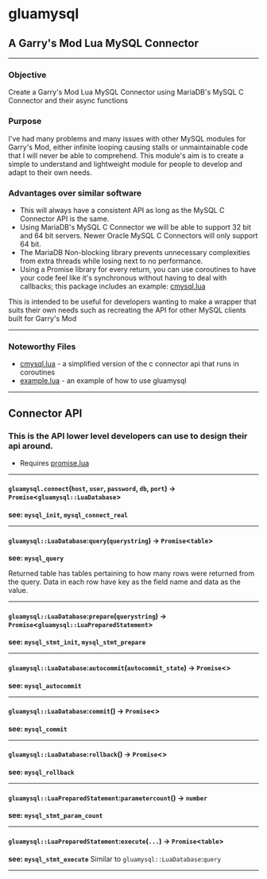 # gluamysql
## A Garry's Mod Lua MySQL Connector

---
### Objective

Create a Garry's Mod Lua MySQL Connector using MariaDB's MySQL C Connector and their async functions

### Purpose

I've had many problems and many issues with other MySQL modules for Garry's Mod, either infinite looping causing stalls or unmaintainable code that I will never be able to comprehend. This module's aim is to create a simple to understand and lightweight module for people to develop and adapt to their own needs.

### Advantages over similar software

- This will always have a consistent API as long as the MySQL C Connector API is the same.
- Using MariaDB's MySQL C Connector we will be able to support 32 bit and 64 bit servers. Newer Oracle MySQL C Connectors will only support 64 bit.
- The MariaDB Non-blocking library prevents unnecessary complexities from extra threads while losing next to no performance.
- Using a Promise library for every return, you can use coroutines to have your code feel like it's synchronous without having to deal with callbacks; this package includes an example: [cmysql.lua](lua/cmysql.lua)

This is intended to be useful for developers wanting to make a wrapper that suits their own needs such as recreating the API for other MySQL clients built for Garry's Mod

---

### Noteworthy Files
-  [cmysql.lua](lua/cmysql.lua) - a simplified version of the c connector api that runs in coroutines
-  [example.lua](lua/example.lua) - an example of how to use gluamysql

--- 

## Connector API
### This is the API lower level developers can use to design their api around.
- Requires [promise.lua](lua/promise.lua)

---

#### `gluamysql.connect`(`host`, `user`, `password`, `db`, `port`) -> `Promise`<`gluamysql::LuaDatabase`>
**see: `mysql_init`, `mysql_connect_real`**

---

#### `gluamysql::LuaDatabase`:`query`(`querystring`) -> `Promise`<`table`>
**see: `mysql_query`**

Returned table has tables pertaining to how many rows were returned from the query. Data in each row have key as the field name and data as the value.

---

#### `gluamysql::LuaDatabase`:`prepare`(`querystring`) -> `Promise`<`gluamysql::LuaPreparedStatement`>
**see: `mysql_stmt_init`, `mysql_stmt_prepare`**

---

#### `gluamysql::LuaDatabase`:`autocommit`(`autocommit_state`) -> `Promise`<>
**see: `mysql_autocommit`**

---

#### `gluamysql::LuaDatabase`:`commit`() -> `Promise`<>
**see: `mysql_commit`**

---

#### `gluamysql::LuaDatabase`:`rollback`() -> `Promise`<>
**see: `mysql_rollback`**

---

#### `gluamysql::LuaPreparedStatement`:`parametercount`() -> `number`
**see: `mysql_stmt_param_count`**

---

#### `gluamysql::LuaPreparedStatement`:`execute`(`...`) -> `Promise`<`table`>
**see: `mysql_stmt_execute`**
Similar to `gluamysql::LuaDatabase`:`query`

---